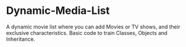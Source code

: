 # Dynamic-Media-List
A dynamic movie list where you can add Movies or TV shows, and their exclusive characteristics. Basic code to train Classes, Objects and Inheritance.
